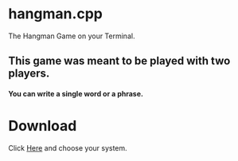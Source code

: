 # hangman.cpp
The Hangman Game on your Terminal.

## This game was meant to be played with two players.

#### You can write a single word or a phrase.

# Download
Click [Here](https://github.com/dev-gseven/hangman.cpp/releases) and choose your system.
